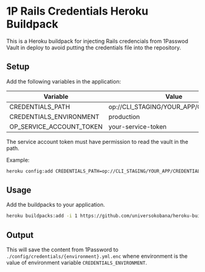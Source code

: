 # 1P Rails Credentials Heroku Buildpack

This is a Heroku buildpack for injecting Rails credencials from 1Passwod Vault in deploy to avoid putting the credentials file into the repository.

## Setup

Add the following variables in the application:

| Variable                 | Value                                   |
|--------------------------|-----------------------------------------|
| CREDENTIALS_PATH         | op://CLI_STAGING/YOUR_APP/CREDENTIALS   |
| CREDENTIALS_ENVIRONMENT  | production                              |
| OP_SERVICE_ACCOUNT_TOKEN | your-service-token                      |

The service account token must have permission to read the vault in the path.

Example:

```bash
heroku config:add CREDENTIALS_PATH=op://CLI_STAGING/YOUR_APP/CREDENTIALS CREDENTIALS_ENVIRONMENT= staging OP_SERVICE_ACCOUNT_TOKEN=your-service-token -a heroku-app
```

## Usage

Add the buildpacks to your application.

```bash
heroku buildpacks:add -i 1 https://github.com/universokobana/heroku-buildpack-op-rails-credentials.git -a my_app
```

## Output

This will save the content from 1Password to `./config/credentials/{environment}.yml.enc` whene environment is the value of environment variable `CREDENTIALS_ENVIRONMENT`.